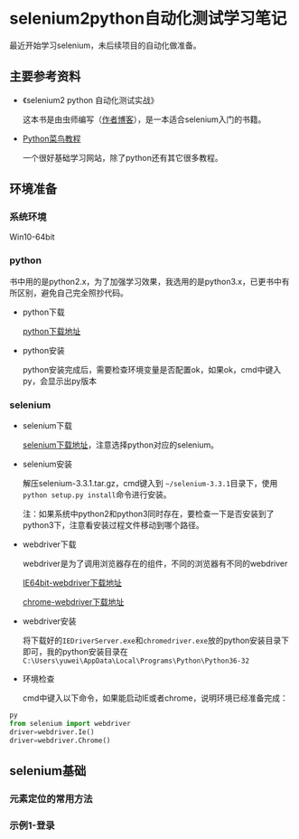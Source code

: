 # selenium2python自动化测试学习笔记

最近开始学习selenium，未后续项目的自动化做准备。

## 主要参考资料
- 《selenium2 python 自动化测试实战》

  这本书是由虫师编写（[作者博客](http://fnng.cnblogs.com/)），是一本适合selenium入门的书籍。

- [Python菜鸟教程](http://www.runoob.com/python/python-tutorial.html) 

  一个很好基础学习网站，除了python还有其它很多教程。

## 环境准备
### 系统环境
Win10-64bit

### python
书中用的是python2.x，为了加强学习效果，我选用的是python3.x，已更书中有所区别，避免自己完全照抄代码。

- python下载

  [python下载地址](https://www.python.org/downloads/)

- python安装

  python安装完成后，需要检查环境变量是否配置ok，如果ok，cmd中键入py，会显示出py版本

### selenium
- selenium下载 

  [selenium下载地址](http://www.seleniumhq.org/download/)，注意选择python对应的selenium。

- selenium安装

  解压selenium-3.3.1.tar.gz，cmd键入到 ``~/selenium-3.3.1``目录下，使用``python setup.py install``命令进行安装。

  注：如果系统中python2和python3同时存在，要检查一下是否安装到了python3下，注意看安装过程文件移动到哪个路径。

- webdriver下载

  webdriver是为了调用浏览器存在的组件，不同的浏览器有不同的webdriver

  [IE64bit-webdriver下载地址](http://selenium-release.storage.googleapis.com/3.3/IEDriverServer_x64_3.3.0.zip)

  [chrome-webdriver下载地址](https://chromedriver.storage.googleapis.com/2.28/chromedriver_win32.zip)

- webdriver安装

  将下载好的``IEDriverServer.exe``和``chromedriver.exe``放的python安装目录下即可，我的python安装目录在``C:\Users\yuwei\AppData\Local\Programs\Python\Python36-32``

- 环境检查

  cmd中键入以下命令，如果能启动IE或者chrome，说明环境已经准备完成：

```python
py
from selenium import webdriver
driver=webdriver.Ie()
driver=webdriver.Chrome()
```
## selenium基础

### 元素定位的常用方法

### 示例1-登录
